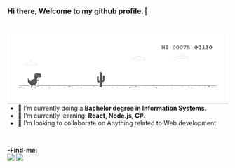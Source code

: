 ### Hi there, Welcome to my github profile.👋
<br>


<img src="https://raw.githubusercontent.com/KasFerreira/KasFerreira/master/dino.gif" max-width="550px" width="550px" align="right" alt="Computador IuriCode">


- 🔭 I’m currently doing a <strong>Bachelor degree in Information Systems.</strong>
- 🌱 I’m currently learning:<strong> React, Node.js, C#.</strong>
- 👯 I’m looking to collaborate on Anything related to Web development.



<p>

</p>




<br>
<p align="left">
  <strong>-Find-me:</strong><br>
<a href="mailto:ferrlucs@gmail.com" alt="Gmail">
<img src="https://img.shields.io/badge/-ferrlucs@gmail.com-e34c41?style=flat-square&labelColor=e34c41&logo=gmail&logoColor=white&link=ferrlucs@gmail.com" /></a>
  
<a href="https://www.linkedin.com/in/ferrlucs/" alt="Linkedin">
<img src="https://img.shields.io/badge/-Lucas%20Ferreira-blue?style=flat-square&logo=Linkedin&logoColor=white&link=https://www.linkedin.com/in/ferrlucs" /></a>
  

 </p>

